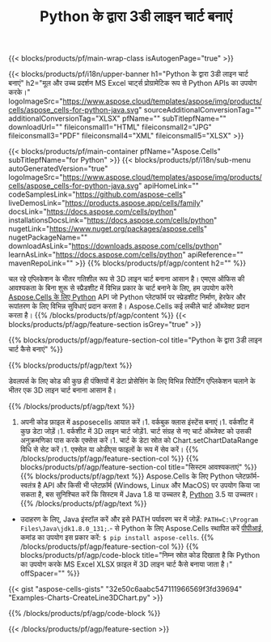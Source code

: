 ﻿---
title: Python के द्वारा 3डी लाइन चार्ट बनाएं
url: /hi/python-java/create-line3d-chart/
description: Python Python लाइब्रेरी का उपयोग करके एक्सेल में 3डी लाइन चार्ट बनाने के लिए नमूना कोड। Python आधारित एप्लिकेशन के भीतर एमएस एक्सेल के लिए 3डी लाइन चार्ट बनाने के लिए इस कोड का उपयोग करें।
---
{{< blocks/products/pf/main-wrap-class isAutogenPage="true" >}}

{{< blocks/products/pf/i18n/upper-banner h1="Python के द्वारा 3डी लाइन चार्ट बनाएं" h2="मूल और उच्च प्रदर्शन MS Excel चार्ट्स प्रोग्रामेटिक रूप से Python APIs का उपयोग करके।" logoImageSrc="https://www.aspose.cloud/templates/aspose/img/products/cells/aspose_cells-for-python-java.svg" sourceAdditionalConversionTag="" additionalConversionTag="XLSX" pfName="" subTitlepfName="" downloadUrl="" fileiconsmall1="HTML" fileiconsmall2="JPG" fileiconsmall3="PDF" fileiconsmall4="XML" fileiconsmall5="XLSX" >}}

{{< blocks/products/pf/main-container pfName="Aspose.Cells" subTitlepfName="for Python" >}}
{{< blocks/products/pf/i18n/sub-menu autoGeneratedVersion="true" logoImageSrc="https://www.aspose.cloud/templates/aspose/img/products/cells/aspose_cells-for-python-java.svg" apiHomeLink="" codeSamplesLink="https://github.com/aspose-cells" liveDemosLink="https://products.aspose.app/cells/family" docsLink="https://docs.aspose.com/cells/python" installationsDocsLink="https://docs.aspose.com/cells/python" nugetLink="https://www.nuget.org/packages/aspose.cells" nugetPackageName="" downloadAsLink="https://downloads.aspose.com/cells/python" learnAsLink="https://docs.aspose.com/cells/python" apiReference="" mavenRepoLink="" >}}
{{% blocks/products/pf/agp/content h2="" %}}

चल रहे एप्लिकेशन के भीतर गतिशील रूप से 3D लाइन चार्ट बनाना आसान है। एमएस ऑफिस की आवश्यकता के बिना शुरू से स्प्रैडशीट में विभिन्न प्रकार के चार्ट बनाने के लिए, हम उपयोग करेंगे [Aspose.Cells के लिए Python](https://pypi.org/project/aspose.cells)  API जो Python प्लेटफॉर्म पर स्प्रेडशीट निर्माण, हेरफेर और रूपांतरण के लिए विभिन्न सुविधाएं प्रदान करता है। Aspose.Cells कई लचीले चार्ट ऑब्जेक्ट प्रदान करता है।
{{% /blocks/products/pf/agp/content %}}
{{< blocks/products/pf/agp/feature-section isGrey="true" >}}

{{% blocks/products/pf/agp/feature-section-col title="Python के द्वारा 3डी लाइन चार्ट कैसे बनाएं" %}}

{{% blocks/products/pf/agp/text %}}

डेवलपर्स के लिए कोड की कुछ ही पंक्तियों में डेटा प्रोसेसिंग के लिए विभिन्न रिपोर्टिंग एप्लिकेशन चलाने के भीतर एक 3D लाइन चार्ट बनाना आसान है।

{{% /blocks/products/pf/agp/text %}}

1. अपनी कोड फ़ाइल में asposecells आयात करें।1. वर्कबुक क्लास इंस्टेंस बनाएं।1. वर्कशीट में कुछ डेटा जोड़ें।1. वर्कशीट में 3D लाइन चार्ट जोड़ें1. चार्ट संग्रह से नए चार्ट ऑब्जेक्ट को उसकी अनुक्रमणिका पास करके एक्सेस करें।1. चार्ट के डेटा स्रोत को Chart.setChartDataRange विधि से सेट करें।1. एक्सेल या ओडीएस फाइलों के रूप में सेव करें।
{{% /blocks/products/pf/agp/feature-section-col %}}
{{% blocks/products/pf/agp/feature-section-col title="सिस्टम आवश्यकताएं" %}}
{{% blocks/products/pf/agp/text %}}
 Aspose.Cells के लिए Python प्लेटफ़ॉर्म-स्वतंत्र है API और किसी भी प्लेटफ़ॉर्म (Windows, Linux और MacOS) पर उपयोग किया जा सकता है, बस सुनिश्चित करें कि सिस्टम में Java 1.8 या उच्चतर है, [Python](https://www.python.org/downloads/) 3.5 या उच्चतर।
{{% /blocks/products/pf/agp/text %}}
- उदाहरण के लिए, Java इंस्टॉल करें और इसे PATH पर्यावरण चर में जोड़ें: <code>PATH=C:\Program Files\Java\jdk1.8.0_131;</code>.- से Python के लिए Aspose.Cells स्थापित करें <a href="https://pypi.org/project/aspose-cells/">पीपीआई</a>, कमांड का उपयोग इस प्रकार करें: <code>$ pip install aspose-cells</code>.
{{% /blocks/products/pf/agp/feature-section-col %}}
{{% blocks/products/pf/agp/code-block title="निम्न स्रोत कोड दिखाता है कि Python का उपयोग करके MS Excel XLSX फ़ाइल में 3D लाइन चार्ट कैसे बनाया जाता है।" offSpacer="" %}}

{{< gist "aspose-cells-gists" "32e50c6aabc547111966569f3fd39694" "Examples-Charts-CreateLine3DChart.py" >}}

{{% /blocks/products/pf/agp/code-block %}}

{{< /blocks/products/pf/agp/feature-section >}}

<!-- aboutfile Starts -->